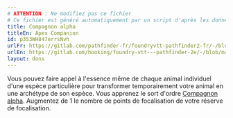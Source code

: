 ```yaml
---
# ATTENTION : Ne modifiez pas ce fichier
# Ce fichier est généré automatiquement par un script d'après les données du module Foundry VTT officiel et de sa traduction
title: Compagnon alpha
titleEn: Apex Companion
id: p353WH847errsNvh
urlFr: https://gitlab.com/pathfinder-fr/foundryvtt-pathfinder2-fr/-/blob/master/data/feats/p353WH847errsNvh.htm
urlEn: https://gitlab.com/hooking/foundry-vtt---pathfinder-2e/-/blob/master/packs/data/feats.db/apex-companion.json
layout: dons
---
```

Vous pouvez faire appel à l'essence même de chaque animal individuel d'une espèce particulière pour transformer temporairement votre animal en une archétype de son espèce. Vous apprenez le sort d'ordre [Compagnon alpha](../sorts/compagnon-alpha.html). Augmentez de 1 le nombre de points de focalisation de votre réserve de focalisation.
